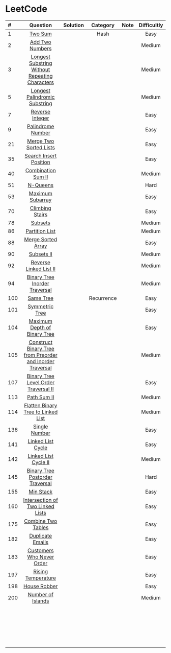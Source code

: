 # LeetCode
| #    |                           Question                           | Solution |  Category  | Note | Difficultly |
| :--- | :----------------------------------------------------------: | :------: | :--------: | :--: | :---------: |
| 1    |       [Two Sum](https://leetcode.com/problems/two-sum)       |          |    Hash    |      |    Easy     |
| 2    | [Add Two Numbers](https://leetcode.com/problems/add-two-numbers) |          |            |      |   Medium    |
| 3    | [ Longest Substring Without Repeating Characters](https://leetcode.com/problems/longest-substring-without-repeating-characters) |          |            |      |   Medium    |
| 5    | [Longest Palindromic Substring](https://leetcode.com/problems/longest-palindromic-substring) |          |            |      |   Medium    |
| 7    | [Reverse Integer](https://leetcode.com/problems/reverse-integer) |          |            |      |    Easy     |
| 9    | [Palindrome Number](https://leetcode.com/problems/palindrome-number) |          |            |      |    Easy     |
| 21   | [Merge Two Sorted Lists](https://leetcode.com/problems/merge-two-sorted-lists) |          |            |      |    Easy     |
| 35   | [Search Insert Position](https://leetcode.com/problems/search-insert-position) |          |            |      |    Easy     |
| 40   | [Combination Sum II](https://leetcode.com/problems/combination-sum-ii) |          |            |      |   Medium    |
| 51   |      [N-Queens](https://leetcode.com/problems/n-queens)      |          |            |      |    Hard     |
| 53   | [Maximum Subarray](https://leetcode.com/problems/maximum-subarray) |          |            |      |    Easy     |
| 70   | [Climbing Stairs](https://leetcode.com/problems/climbing-stairs) |          |            |      |    Easy     |
| 78   |       [Subsets](https://leetcode.com/problems/subsets)       |          |            |      |   Medium    |
| 86   | [Partition List](https://leetcode.com/problems/partition-list) |          |            |      |   Medium    |
| 88   | [Merge Sorted Array](https://leetcode.com/problems/merge-sorted-array) |          |            |      |    Easy     |
| 90   |    [Subsets II](https://leetcode.com/problems/subsets-ii)    |          |            |      |   Medium    |
| 92   | [Reverse Linked List II](https://leetcode.com/problems/reverse-linked-list-ii) |          |            |      |   Medium    |
| 94   | [Binary Tree Inorder Traversal](https://leetcode.com/problems/binary-tree-inorder-traversal) |          |            |      |   Medium    |
| 100  |     [Same Tree](https://leetcode.com/problems/same-tree)     |          | Recurrence |      |    Easy     |
| 101  | [ Symmetric Tree](https://leetcode.com/problems/symmetric-tree) |          |            |      |    Easy     |
| 104  | [Maximum Depth of Binary Tree](https://leetcode.com/problems/maximum-depth-of-binary-tree) |          |            |      |    Easy     |
| 105  | [Construct Binary Tree from Preorder and Inorder Traversal](https://leetcode.com/problems/construct-binary-tree-from-preorder-and-inorder-traversal) |          |            |      |   Medium    |
| 107  | [Binary Tree Level Order Traversal II](https://leetcode.com/problems/binary-tree-level-order-traversal-ii) |          |            |      |    Easy     |
| 113  |   [Path Sum II](https://leetcode.com/problems/path-sum-ii)   |          |            |      |   Medium    |
| 114  | [Flatten Binary Tree to Linked List](https://leetcode.com/problems/flatten-binary-tree-to-linked-list) |          |            |      |   Medium    |
| 136  | [Single Number](https://leetcode.com/problems/single-number) |          |            |      |    Easy     |
| 141  | [ Linked List Cycle](https://leetcode.com/problems/linked-list-cycle) |          |            |      |    Easy     |
| 142  | [ Linked List Cycle II](https://leetcode.com/problems/linked-list-cycle-ii) |          |            |      |   Medium    |
| 145  | [Binary Tree Postorder Traversal](https://leetcode.com/problems/binary-tree-postorder-traversal) |          |            |      |    Hard     |
| 155  |     [Min Stack](https://leetcode.com/problems/min-stack)     |          |            |      |    Easy     |
| 160  | [Intersection of Two Linked Lists](https://leetcode.com/problems/intersection-of-two-linked-lists) |          |            |      |    Easy     |
| 175  | [ Combine Two Tables](https://leetcode.com/problems/combine-two-tables) |          |            |      |    Easy     |
| 182  | [Duplicate Emails](https://leetcode.com/problems/duplicate-emails) |          |            |      |    Easy     |
| 183  | [Customers Who Never Order](https://leetcode.com/problems/customers-who-never-order) |          |            |      |    Easy     |
| 197  | [Rising Temperature](https://leetcode.com/problems/rising-temperature) |          |            |      |    Easy     |
| 198  |  [House Robber](https://leetcode.com/problems/house-robber)  |          |            |      |    Easy     |
| 200  | [Number of Islands](https://leetcode.com/problems/number-of-islands) |          |            |      |   Medium    |
|      |                                                              |          |            |      |             |
|      |                                                              |          |            |      |             |
|      |                                                              |          |            |      |             |
|      |                                                              |          |            |      |             |
|      |                                                              |          |            |      |             |
|      |                                                              |          |            |      |             |
|      |                                                              |          |            |      |             |
|      |                                                              |          |            |      |             |
|      |                                                              |          |            |      |             |
|      |                                                              |          |            |      |             |
|      |                                                              |          |            |      |             |
|      |                                                              |          |            |      |             |
|      |                                                              |          |            |      |             |
|      |                                                              |          |            |      |             |
|      |                                                              |          |            |      |             |
|      |                                                              |          |            |      |             |
|      |                                                              |          |            |      |             |
|      |                                                              |          |            |      |             |
|      |                                                              |          |            |      |             |
|      |                                                              |          |            |      |             |
|      |                                                              |          |            |      |             |
|      |                                                              |          |            |      |             |


